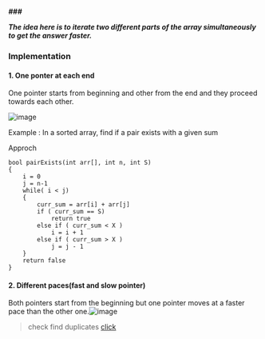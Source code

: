***###***

***The idea here is to iterate two different parts of the array simultaneously to get the answer faster.***

### **Implementation**

#### **1. One ponter at each end**

One pointer starts from beginning and other from the end and they proceed towards each other.

![image](https://assets.leetcode.com/users/images/43ba6a53-5488-4b03-97be-bf8a0b9c41ed_1648876947.1375144.png)

Example : In a sorted array, find if a pair exists with a given sum

Approch

```
bool pairExists(int arr[], int n, int S)
{
    i = 0
    j = n-1
    while( i < j)
    {
        curr_sum = arr[i] + arr[j]
        if ( curr_sum == S)
            return true
        else if ( curr_sum < X )
            i = i + 1
        else if ( curr_sum > X )
            j = j - 1
    }
    return false
}
```

#### **2. Different paces(fast and slow pointer)**

Both pointers start from the beginning but one pointer moves at a faster pace than the other one.![image](https://assets.leetcode.com/users/images/ce642c9c-90c9-45af-a7e8-a5a70b146843_1648877375.811001.png)

> check find duplicates [click](https://github.com/snow-2357/myDSA/blob/master/array/Medium/Find_Duplicate.js)
